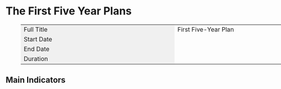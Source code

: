 # The First Five Year Plans

<figure class="table" style="width:1600px;">
      <table>
        <tbody>
          <tr>
            <td style="background-color:#f0f0f0;width:400px;">Full Title</td>
            <td style="width:1200px;">First Five-Year Plan</td>
          </tr>
          <tr>
            <td style="background-color:#f0f0f0;width:400px;">Start Date</td>
            <td>&nbsp;</td>
          </tr>
          <tr>
            <td style="background-color:#f0f0f0;width:400px;">End Date</td>
            <td>&nbsp;</td>
          </tr>
          <tr>
            <td style="background-color:#f0f0f0;width:400px;">Duration</td>
            <td>&nbsp;</td>
          </tr>
        </tbody>
      </table>
    </figure>

## Main Indicators

